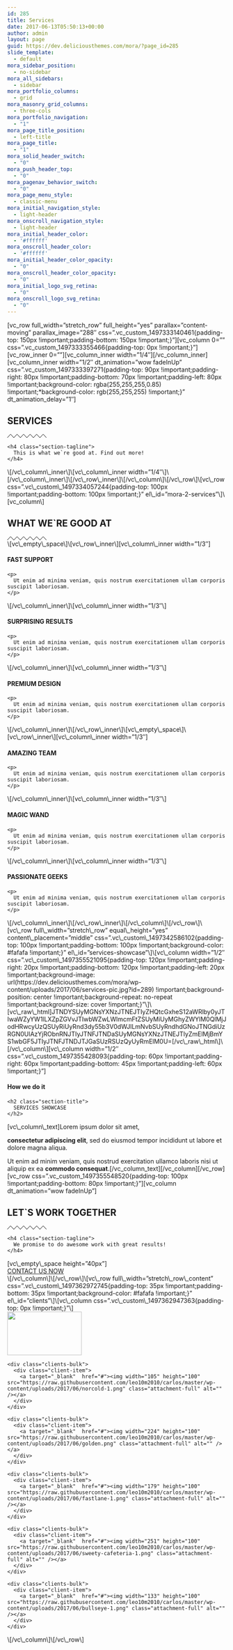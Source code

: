 ```yaml
---
id: 285
title: Services
date: 2017-06-13T05:50:13+00:00
author: admin
layout: page
guid: https://dev.deliciousthemes.com/mora/?page_id=285
slide_template:
  - default
mora_sidebar_position:
  - no-sidebar
mora_all_sidebars:
  - sidebar
mora_portfolio_columns:
  - grid
mora_masonry_grid_columns:
  - three-cols
mora_portfolio_navigation:
  - "1"
mora_page_title_position:
  - left-title
mora_page_title:
  - "1"
mora_solid_header_switch:
  - "0"
mora_push_header_top:
  - "0"
mora_pagenav_behavior_switch:
  - "0"
mora_page_menu_style:
  - classic-menu
mora_initial_navigation_style:
  - light-header
mora_onscroll_navigation_style:
  - light-header
mora_initial_header_color:
  - '#ffffff'
mora_onscroll_header_color:
  - '#ffffff'
mora_initial_header_color_opacity:
  - "0"
mora_onscroll_header_color_opacity:
  - "0"
mora_initial_logo_svg_retina:
  - "0"
mora_onscroll_logo_svg_retina:
  - "0"
---
```

\[vc\_row full\_width=&#8221;stretch\_row&#8221; full\_height=&#8221;yes&#8221; parallax=&#8221;content-moving&#8221; parallax\_image=&#8221;288&#8243; css=&#8221;.vc\_custom\_1497333140461{padding-top: 150px !important;padding-bottom: 150px !important;}&#8221;\]\[vc\_column 0=&#8221;&#8221; css=&#8221;.vc\_custom\_1497333355466{padding-top: 0px !important;}&#8221;\]\[vc\_row\_inner 0=&#8221;&#8221;\]\[vc\_column\_inner width=&#8221;1/4&#8243;\]\[/vc\_column\_inner\]\[vc\_column\_inner width=&#8221;1/2&#8243; dt\_animation=&#8221;wow fadeInUp&#8221; css=&#8221;.vc\_custom\_1497333397271{padding-top: 90px !important;padding-right: 80px !important;padding-bottom: 70px !important;padding-left: 80px !important;background-color: rgba(255,255,255,0.85) !important;*background-color: rgb(255,255,255) !important;}&#8221; dt\_animation_delay=&#8221;1&#8243;\]

<div class="title-center">
  <div class="dt-title-wrapper section-title-big style-1">
    <h2 class="section-title">
      SERVICES
    </h2><svg class="zigzag" version="1.1" xmlns="http://www.w3.org/2000/svg" xmlns:xlink="http://www.w3.org/1999/xlink" preserveAspectRatio="xMidYMid meet" viewBox="0 0 90 8" width="90" height="8"><defs><path d="M90 8L82.5 0L75 8L67.5 0L60 8L52.5 0L45 8L37.5 0L30 8L22.5 0L15 8L7.5 0L0 8" id="a6L8UcKib"></path></defs><g><g><use xlink:href="#a6L8UcKib" opacity="1" fill-opacity="0" stroke="#000000" stroke-width="1" stroke-opacity="1"></use></g></g></svg>
    
    <h4 class="section-tagline">
      This is what we`re good at. Find out more!
    </h4>
  </div>
</div>\[/vc\_column\_inner\]\[vc\_column\_inner width=&#8221;1/4&#8243;\]\[/vc\_column\_inner\]\[/vc\_row\_inner\]\[/vc\_column\]\[/vc\_row\]\[vc\_row css=&#8221;.vc\_custom\_1497334057244{padding-top: 100px !important;padding-bottom: 100px !important;}&#8221; el\_id=&#8221;mora-2-services&#8221;\]\[vc_column\]

<div class="title-center">
  <div class="dt-title-wrapper section-title-small style-1">
    <h2 class="section-title">
      WHAT WE`RE GOOD AT
    </h2><svg class="zigzag" version="1.1" xmlns="http://www.w3.org/2000/svg" xmlns:xlink="http://www.w3.org/1999/xlink" preserveAspectRatio="xMidYMid meet" viewBox="0 0 90 8" width="90" height="8"><defs><path d="M90 8L82.5 0L75 8L67.5 0L60 8L52.5 0L45 8L37.5 0L30 8L22.5 0L15 8L7.5 0L0 8" id="a6L8UcKib"></path></defs><g><g><use xlink:href="#a6L8UcKib" opacity="1" fill-opacity="0" stroke="#000000" stroke-width="1" stroke-opacity="1"></use></g></g></svg>
  </div>
</div>\[vc\_empty\_space\]\[vc\_row\_inner\][vc\_column\_inner width=&#8221;1/3&#8243;]

<div class="dt-service-elem content-center square no-fill wow fadeInUp" >
  <div class="dt-service-icon">
    <span class="icon-umbrella"></span>
  </div>
  
  <div class="dt-service-content">
    <h4 class="dt-service-title ">
      FAST SUPPORT
    </h4>
    
    <p>
      Ut enim ad minima veniam, quis nostrum exercitationem ullam corporis suscipit laboriosam.
    </p>
  </div>
</div>\[/vc\_column\_inner\]\[vc\_column\_inner width=&#8221;1/3&#8243;\]

<div class="dt-service-elem content-center square no-fill wow fadeInUp" data-wow-delay="0.4s">
  <div class="dt-service-icon">
    <span class="icon-present"></span>
  </div>
  
  <div class="dt-service-content">
    <h4 class="dt-service-title ">
      SURPRISING RESULTS
    </h4>
    
    <p>
      Ut enim ad minima veniam, quis nostrum exercitationem ullam corporis suscipit laboriosam.
    </p>
  </div>
</div>\[/vc\_column\_inner\]\[vc\_column\_inner width=&#8221;1/3&#8243;\]

<div class="dt-service-elem content-center square no-fill wow fadeInUp" data-wow-delay="0.8s">
  <div class="dt-service-icon">
    <span class="icon-diamond"></span>
  </div>
  
  <div class="dt-service-content">
    <h4 class="dt-service-title ">
      PREMIUM DESIGN
    </h4>
    
    <p>
      Ut enim ad minima veniam, quis nostrum exercitationem ullam corporis suscipit laboriosam.
    </p>
  </div>
</div>\[/vc\_column\_inner\]\[/vc\_row\_inner\]\[vc\_empty\_space\]\[vc\_row\_inner\][vc\_column\_inner width=&#8221;1/3&#8243;]

<div class="dt-service-elem content-center square no-fill wow fadeInUp" data-wow-delay="1.2s">
  <div class="dt-service-icon">
    <span class="icon-cup"></span>
  </div>
  
  <div class="dt-service-content">
    <h4 class="dt-service-title ">
      AMAZING TEAM
    </h4>
    
    <p>
      Ut enim ad minima veniam, quis nostrum exercitationem ullam corporis suscipit laboriosam.
    </p>
  </div>
</div>\[/vc\_column\_inner\]\[vc\_column\_inner width=&#8221;1/3&#8243;\]

<div class="dt-service-elem content-center square no-fill wow fadeInUp" data-wow-delay="1.6s">
  <div class="dt-service-icon">
    <span class="icon-magic-wand"></span>
  </div>
  
  <div class="dt-service-content">
    <h4 class="dt-service-title ">
      MAGIC WAND
    </h4>
    
    <p>
      Ut enim ad minima veniam, quis nostrum exercitationem ullam corporis suscipit laboriosam.
    </p>
  </div>
</div>\[/vc\_column\_inner\]\[vc\_column\_inner width=&#8221;1/3&#8243;\]

<div class="dt-service-elem content-center square no-fill wow fadeInUp" data-wow-delay="2s">
  <div class="dt-service-icon">
    <span class="icon-fire"></span>
  </div>
  
  <div class="dt-service-content">
    <h4 class="dt-service-title ">
      PASSIONATE GEEKS
    </h4>
    
    <p>
      Ut enim ad minima veniam, quis nostrum exercitationem ullam corporis suscipit laboriosam.
    </p>
  </div>
</div>\[/vc\_column\_inner\]\[/vc\_row\_inner\]\[/vc\_column\]\[/vc\_row\]\[vc\_row full\_width=&#8221;stretch\_row&#8221; equal\_height=&#8221;yes&#8221; content\_placement=&#8221;middle&#8221; css=&#8221;.vc\_custom\_1497342586102{padding-top: 100px !important;padding-bottom: 100px !important;background-color: #fafafa !important;}&#8221; el\_id=&#8221;services-showcase&#8221;\]\[vc\_column width=&#8221;1/2&#8243; css=&#8221;.vc\_custom\_1497355521095{padding-top: 120px !important;padding-right: 20px !important;padding-bottom: 120px !important;padding-left: 20px !important;background-image: url(https://dev.deliciousthemes.com/mora/wp-content/uploads/2017/06/services-pic.jpg?id=289) !important;background-position: center !important;background-repeat: no-repeat !important;background-size: cover !important;}&#8221;\]\[vc\_raw\_html]JTNDYSUyMGNsYXNzJTNEJTIyZHQtcGxheS12aWRlby0yJTIwaWZyYW1lLXZpZGVvJTIwbWZwLWlmcmFtZSUyMiUyMGhyZWYlM0QlMjJodHRwcyUzQSUyRiUyRnd3dy55b3V0dWJlLmNvbSUyRndhdGNoJTNGdiUzRGN0UlAzYjRObnRNJTIyJTNFJTNDaSUyMGNsYXNzJTNEJTIyZmElMjBmYS1wbGF5JTIyJTNFJTNDJTJGaSUzRSUzQyUyRmElM0U=[/vc\_raw\_html\]\[/vc\_column\][vc\_column width=&#8221;1/2&#8243; css=&#8221;.vc\_custom_1497355428093{padding-top: 60px !important;padding-right: 60px !important;padding-bottom: 45px !important;padding-left: 60px !important;}&#8221;]

<div class="title-is-left">
  <div class="dt-title-wrapper section-title-small style-3">
    <h4 class="section-tagline">
      How we do it
    </h4>
    
    <h2 class="section-title">
      SERVICES SHOWCASE
    </h2>
  </div>
</div>[vc\_column\_text]Lorem ipsum dolor sit amet, 

**consectetur adipiscing elit**, sed do eiusmod tempor incididunt ut labore et dolore magna aliqua.

Ut enim ad minim veniam, quis nostrud exercitation ullamco laboris nisi ut aliquip ex ea **commodo consequat**.\[/vc\_column\_text\]\[/vc\_column\]\[/vc\_row\]\[vc\_row css=&#8221;.vc\_custom\_1497355548520{padding-top: 100px !important;padding-bottom: 80px !important;}&#8221;\][vc\_column dt_animation=&#8221;wow fadeInUp&#8221;]

<div class="title-center">
  <div class="dt-title-wrapper section-title-small style-1">
    <h2 class="section-title">
      LET`S WORK TOGETHER
    </h2><svg class="zigzag" version="1.1" xmlns="http://www.w3.org/2000/svg" xmlns:xlink="http://www.w3.org/1999/xlink" preserveAspectRatio="xMidYMid meet" viewBox="0 0 90 8" width="90" height="8"><defs><path d="M90 8L82.5 0L75 8L67.5 0L60 8L52.5 0L45 8L37.5 0L30 8L22.5 0L15 8L7.5 0L0 8" id="a6L8UcKib"></path></defs><g><g><use xlink:href="#a6L8UcKib" opacity="1" fill-opacity="0" stroke="#000000" stroke-width="1" stroke-opacity="1"></use></g></g></svg>
    
    <h4 class="section-tagline">
      We promise to do awesome work with great results!
    </h4>
  </div>
</div>[vc\_empty\_space height=&#8221;40px&#8221;]

<div class="button-center">
  <a  class="dt-button green  round  dt-icon-left" href="#">CONTACT US NOW</a>
</div>\[/vc\_column\]\[/vc\_row\]\[vc\_row full\_width=&#8221;stretch\_row\_content&#8221; css=&#8221;.vc\_custom\_1497362972745{padding-top: 35px !important;padding-bottom: 35px !important;background-color: #fafafa !important;}&#8221; el\_id=&#8221;clients&#8221;\]\[vc\_column css=&#8221;.vc\_custom\_1497362947363{padding-top: 0px !important;}&#8221;\]

<div class="clients-carousel">
  <div id="owl-clients-bea" class="owl-carousel carousel-clients" data-token="XuIiw">
    <div class="clients-bulk">
      <div class="client-item">
        <a target="_blank"  href="#"><img width="171" height="100" src="https://raw.githubusercontent.com/leo10m2010/carlos/master/wp-content/uploads/2017/06/ostrich-cafe.png" class="attachment-full" alt="" /></a>
      </div>
    </div>
    
    <div class="clients-bulk">
      <div class="client-item">
        <a target="_blank"  href="#"><img width="105" height="100" src="https://raw.githubusercontent.com/leo10m2010/carlos/master/wp-content/uploads/2017/06/norcold-1.png" class="attachment-full" alt="" /></a>
      </div>
    </div>
    
    <div class="clients-bulk">
      <div class="client-item">
        <a target="_blank"  href="#"><img width="224" height="100" src="https://raw.githubusercontent.com/leo10m2010/carlos/master/wp-content/uploads/2017/06/golden.png" class="attachment-full" alt="" /></a>
      </div>
    </div>
    
    <div class="clients-bulk">
      <div class="client-item">
        <a target="_blank"  href="#"><img width="179" height="100" src="https://raw.githubusercontent.com/leo10m2010/carlos/master/wp-content/uploads/2017/06/fastlane-1.png" class="attachment-full" alt="" /></a>
      </div>
    </div>
    
    <div class="clients-bulk">
      <div class="client-item">
        <a target="_blank"  href="#"><img width="251" height="100" src="https://raw.githubusercontent.com/leo10m2010/carlos/master/wp-content/uploads/2017/06/sweety-cafeteria-1.png" class="attachment-full" alt="" /></a>
      </div>
    </div>
    
    <div class="clients-bulk">
      <div class="client-item">
        <a target="_blank"  href="#"><img width="133" height="100" src="https://raw.githubusercontent.com/leo10m2010/carlos/master/wp-content/uploads/2017/06/bullseye-1.png" class="attachment-full" alt="" /></a>
      </div>
    </div>
  </div>
</div>\[/vc\_column\]\[/vc\_row\]